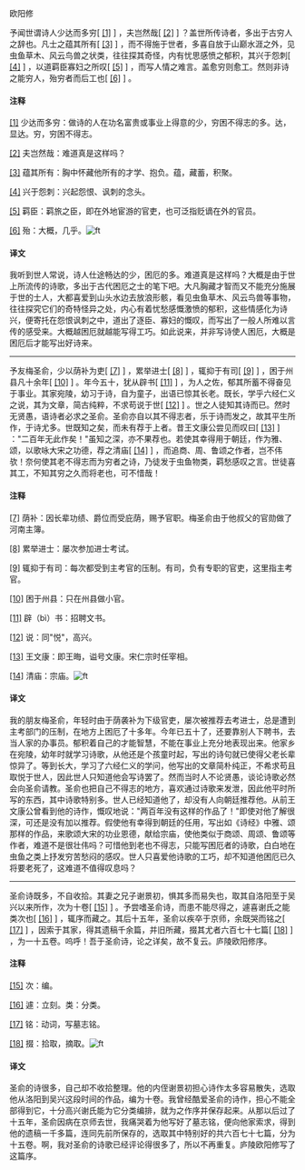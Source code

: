 
欧阳修

予闻世谓诗人少达而多穷[
[\[1\]](#note_1)
] ，夫岂然哉[
[\[2\]](#note_2)
] ？盖世所传诗者，多出于古穷人之辞也。凡士之蕴其所有[
[\[3\]](#note_3)
]
，而不得施于世者，多喜自放于山巅水涯之外，见虫鱼草木、风云鸟兽之状类，往往探其奇怪，内有忧思感愤之郁积，其兴于怨刺[
[\[4\]](#note_4)
] ，以道羁臣寡妇之所叹[
[\[5\]](#note_5)
]
，而写人情之难言。盖愈穷则愈工。然则非诗之能穷人，殆穷者而后工也[
[\[6\]](#note_6)
] 。

#### 注释 

[\[1\]](#noteBack_1)
少达而多穷：做诗的人在功名富贵或事业上得意的少，穷困不得志的多。达，显达。穷，穷困不得志。

[\[2\]](#noteBack_2)
夫岂然哉：难道真是这样吗？

[\[3\]](#noteBack_3)
蕴其所有：胸中怀藏他所有的才学、抱负。蕴，藏蓄，积聚。

[\[4\]](#noteBack_4)
兴于怨刺：兴起怨恨、讽刺的念头。

[\[5\]](#noteBack_5)
羁臣：羁旅之臣，即在外地宦游的官吏，也可泛指贬谪在外的官员。

[\[6\]](#noteBack_6)
殆：大概，几乎。![ft](@media/Image00002.jpg)

#### 译文 

我听到世人常说，诗人仕途畅达的少，困厄的多。难道真是这样吗？大概是由于世上所流传的诗歌，多出于古代困厄之士的笔下吧。大凡胸藏才智而又不能充分施展于世的士人，大都喜爱到山头水边去放浪形骸，看见虫鱼草木、风云鸟兽等事物，往往探究它们的奇特怪异之处，内心有着忧愁感慨激愤的郁积，这些情感化为诗兴，便寄托在怨恨讽刺之中，道出了逐臣、寡妇的慨叹，而写出了一般人所难以言传的感受来。大概越困厄就越能写得工巧。如此说来，并非写诗使人困厄，大概是困厄后才能写出好诗来。

------------------------------------------------------------------------

予友梅圣俞，少以荫补为吏[
[\[7\]](#note_7)
] ，累举进士[
[\[8\]](#note_8)
] ，辄抑于有司[
[\[9\]](#note_9)
] ，困于州县凡十余年[
[\[10\]](#note_10)
] 。年今五十，犹从辟书[
[\[11\]](#note_11)
]
，为人之佐，郁其所蓄不得奋见于事业。其家宛陵，幼习于诗，自为童子，出语已惊其长老。既长，学乎六经仁义之说，其为文章，简古纯粹，不求苟说于世[
[\[12\]](#note_12)
]
。世之人徒知其诗而已。然时无贤愚，语诗者必求之圣俞。圣俞亦自以其不得志者，乐于诗而发之，故其平生所作，于诗尤多。世既知之矣，而未有荐于上者。昔王文康公尝见而叹曰[
[\[13\]](#note_13)
]
："二百年无此作矣！"虽知之深，亦不果荐也。若使其幸得用于朝廷，作为雅、颂，以歌咏大宋之功德，荐之清庙[
[\[14\]](#note_14)
]
，而追商、周、鲁颂之作者，岂不伟欤！奈何使其老不得志而为穷者之诗，乃徒发于虫鱼物类，羁愁感叹之言。世徒喜其工，不知其穷之久而将老也，可不惜哉！

#### 注释 

[\[7\]](#noteBack_7)
荫补：因长辈功绩、爵位而受庇荫，赐予官职。梅圣俞由于他叔父的官勋做了河南主簿。

[\[8\]](#noteBack_8)
累举进士：屡次参加进士考试。

[\[9\]](#noteBack_9)
辄抑于有司：每次都受到主考官的压制。有司，负有专职的官吏，这里指主考官。

[\[10\]](#noteBack_10)
困于州县：只在州县做小官。

[\[11\]](#noteBack_11)
辟（bì）书：招聘文书。

[\[12\]](#noteBack_12)
说：同"悦"，高兴。

[\[13\]](#noteBack_13)
王文康：即王晦，谥号文康。宋仁宗时任宰相。

[\[14\]](#noteBack_14)
清庙：宗庙。![ft](@media/Image00002.jpg)

#### 译文 

我的朋友梅圣俞，年轻时由于荫袭补为下级官吏，屡次被推荐去考进士，总是遭到主考部门的压制，在地方上困厄了十多年。今年已五十了，还要靠别人下聘书，去当人家的办事员。郁积着自己的才能智慧，不能在事业上充分地表现出来。他家乡在宛陵，幼年时就学习诗歌，从他还是个孩童时起，写出的诗句就已使得父老长辈惊异了。等到长大，学习了六经仁义的学问，他写出的文章简朴纯正，不希求苟且取悦于世人，因此世人只知道他会写诗罢了。然而当时人不论贤愚，谈论诗歌必然会向圣俞请教。圣俞也把自己不得志的地方，喜欢通过诗歌来发泄，因此他平时所写的东西，其中诗歌特别多。世人已经知道他了，却没有人向朝廷推荐他。从前王文康公曾看到他的诗作，慨叹地说："两百年没有这样的作品了！"即使对他了解很深，可还是没有加以推荐。假使他有幸得到朝廷的任用，写出如《诗经》中雅、颂那样的作品，来歌颂大宋的功业恩德，献给宗庙，使他类似于商颂、周颂、鲁颂等作者，难道不是很壮伟吗？可惜他到老也不得志，只能写困厄者的诗歌，白白地在虫鱼之类上抒发穷苦愁闷的感叹。世人只喜爱他诗歌的工巧，却不知道他困厄已久将要老死了，这难道不值得叹息吗？

------------------------------------------------------------------------

圣俞诗既多，不自收拾。其妻之兄子谢景初，惧其多而易失也，取其自洛阳至于吴兴以来所作，次为十卷[
[\[15\]](#note_15)
] 。予尝嗜圣俞诗，而患不能尽得之，遽喜谢氏之能类次也[
[\[16\]](#note_16)
] ，辄序而藏之。其后十五年，圣俞以疾卒于京师，余既哭而铭之[
[\[17\]](#note_17)
]
，因索于其家，得其遗稿千余篇，并旧所藏，掇其尤者六百七十七篇[
[\[18\]](#note_18)
]
，为一十五卷。呜呼！吾于圣俞诗，论之详矣，故不复云。庐陵欧阳修序。

#### 注释 

[\[15\]](#noteBack_15) 次：编。

[\[16\]](#noteBack_16)
遽：立刻。类：分类。

[\[17\]](#noteBack_17)
铭：动词，写墓志铭。

[\[18\]](#noteBack_18)
掇：拾取，摘取。![ft](@media/Image00002.jpg)

#### 译文 

圣俞的诗很多，自己却不收拾整理。他的内侄谢景初担心诗作太多容易散失，选取他从洛阳到吴兴这段时间的作品，编为十卷。我曾经酷爱圣俞的诗作，担心不能全部得到它，十分高兴谢氏能为它分类编排，就为之作序并保存起来。从那以后过了十五年，圣俞因病在京师去世，我痛哭着为他写好了墓志铭，便向他家索求，得到他的遗稿一千多篇，连同先前所保存的，选取其中特别好的共六百七十七篇，分为十五卷。啊，我对圣俞的诗歌已经评论得很多了，所以不再重复。庐陵欧阳修写了这篇序。

